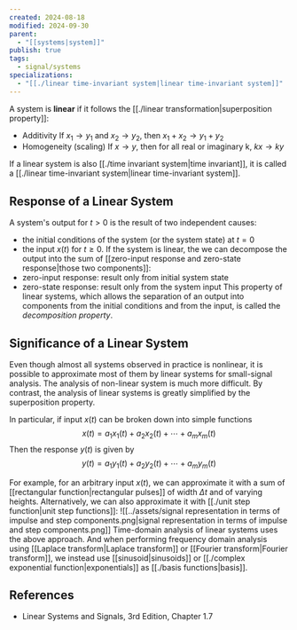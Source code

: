 ```yaml
---
created: 2024-08-18
modified: 2024-09-30
parent:
  - "[[systems|system]]"
publish: true
tags:
  - signal/systems
specializations:
  - "[[./linear time-invariant system|linear time-invariant system]]"
---
```

A system is **linear** if it follows the [[./linear transformation|superposition property]]:
- Additivity
  If $x_{1} \to y_{1}$ and $x_{2} \to y_{2}$, then $x_{1} + x_{2} \to y_{1} + y_{2}$
- Homogeneity (scaling)
  If $x \to y$, then for all real or imaginary k, $kx \to ky$

 If a linear system is also [[./time invariant system|time invariant]], it is called a [[./linear time-invariant system|linear time-invariant system]].

## Response of a Linear System
A system's output for $t > 0$ is the result of two independent causes:
- the initial conditions of the system (or the system state) at $t = 0$ 
- the input $x(t)$ for $t \ge 0$. 
If the system is linear, the we can decompose the output into the sum of [[zero-input response and zero-state response|those two components]]:
- zero-input response: result only from initial system state
- zero-state response: result only from the system input
This property of linear systems, which allows the separation of an output into components from the initial conditions and from the input, is called the _decomposition property_.

## Significance of a Linear System
Even though almost all systems observed in practice is nonlinear, it is possible to approximate most of them by linear systems for small-signal analysis. The analysis of non-linear system is much more difficult. By contrast, the analysis of linear systems is greatly simplified by the superposition property.

In particular, if input $x(t)$ can be broken down into simple functions$$
x(t) = a_{1}x_{1}(t) + a_{2}x_{2}(t) + \cdots + a_{m}x_{m}(t)
$$Then the response $y(t)$ is given by
$$
y(t) = a_{1}y_{1}(t) + a_{2}y_{2}(t) + \cdots + a_{m}y_{m}(t)
$$

For example, for an arbitrary input $x(t)$, we can approximate it with a sum of [[rectangular function|rectangular pulses]] of width $\Delta t$ and of varying heights. Alternatively, we can also approximate it with [[./unit step function|unit step functions]]:
![[../assets/signal representation in terms of impulse and step components.png|signal representation in terms of impulse and step components.png]]
Time-domain analysis of linear systems uses the above approach. And when performing frequency domain analysis using [[Laplace transform|Laplace transform]] or [[Fourier transform|Fourier transform]], we instead use [[sinusoid|sinusoids]] or [[./complex exponential function|exponentials]] as [[./basis functions|basis]].

## References
- Linear Systems and Signals, 3rd Edition, Chapter 1.7